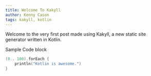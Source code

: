 ```yaml
---
title: Welcome To Kakyll
author: Kenny Cason
tags: kakyll, kotlin
---
```


Welcome to the very first post made using Kakyll, a new static site generator written in Kotlin.


Sample Code block

```kotlin
(0.. 100).forEach {
    println("Kotlin is awesome.")
}
```
